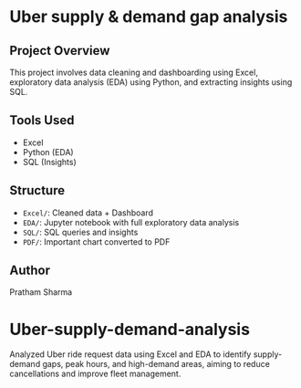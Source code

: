 # Uber supply & demand gap analysis 

## Project Overview
This project involves data cleaning and dashboarding using Excel, exploratory data analysis (EDA) using Python, and extracting insights using SQL.

## Tools Used
- Excel
- Python (EDA)
- SQL (Insights)

## Structure
- `Excel/`: Cleaned data + Dashboard
- `EDA/`: Jupyter notebook with full exploratory data analysis
- `SQL/`: SQL queries and insights
- `PDF/`: Important chart converted to PDF

## Author
Pratham Sharma
# Uber-supply-demand-analysis
Analyzed Uber ride request data using Excel and EDA to identify supply-demand gaps, peak hours, and high-demand areas, aiming to reduce cancellations and improve fleet management.
